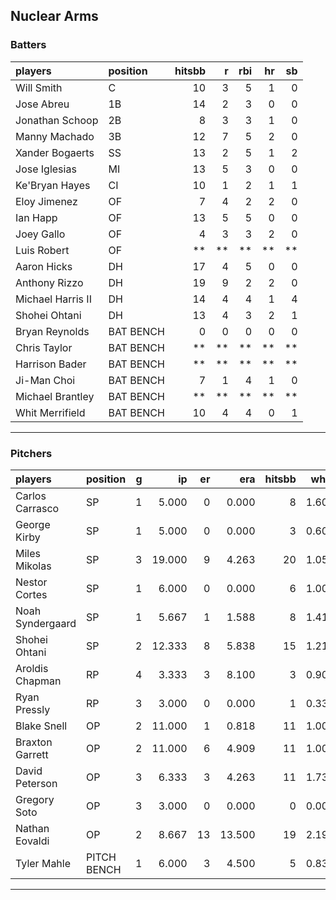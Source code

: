 ## Nuclear Arms

### Batters

 
|players           |position  | hitsbb|  r| rbi| hr| sb| 
|:-----------------|:---------|------:|--:|---:|--:|--:| 
|Will Smith        |C         |     10|  3|   5|  1|  0| 
|Jose Abreu        |1B        |     14|  2|   3|  0|  0| 
|Jonathan Schoop   |2B        |      8|  3|   3|  1|  0| 
|Manny Machado     |3B        |     12|  7|   5|  2|  0| 
|Xander Bogaerts   |SS        |     13|  2|   5|  1|  2| 
|Jose Iglesias     |MI        |     13|  5|   3|  0|  0| 
|Ke'Bryan Hayes    |CI        |     10|  1|   2|  1|  1| 
|Eloy Jimenez      |OF        |      7|  4|   2|  2|  0| 
|Ian Happ          |OF        |     13|  5|   5|  0|  0| 
|Joey Gallo        |OF        |      4|  3|   3|  2|  0| 
|Luis Robert       |OF        |     **| **|  **| **| **| 
|Aaron Hicks       |DH        |     17|  4|   5|  0|  0| 
|Anthony Rizzo     |DH        |     19|  9|   2|  2|  0| 
|Michael Harris II |DH        |     14|  4|   4|  1|  4| 
|Shohei Ohtani     |DH        |     13|  4|   3|  2|  1| 
|Bryan Reynolds    |BAT BENCH |      0|  0|   0|  0|  0| 
|Chris Taylor      |BAT BENCH |     **| **|  **| **| **| 
|Harrison Bader    |BAT BENCH |     **| **|  **| **| **| 
|Ji-Man Choi       |BAT BENCH |      7|  1|   4|  1|  0| 
|Michael Brantley  |BAT BENCH |     **| **|  **| **| **| 
|Whit Merrifield   |BAT BENCH |     10|  4|   4|  0|  1| 


* * *

### Pitchers

 
|players          |position    |  g|     ip| er|    era| hitsbb|  whip| so|  w| sv| 
|:----------------|:-----------|--:|------:|--:|------:|------:|-----:|--:|--:|--:| 
|Carlos Carrasco  |SP          |  1|  5.000|  0|  0.000|      8| 1.600|  1|  0|  0| 
|George Kirby     |SP          |  1|  5.000|  0|  0.000|      3| 0.600|  4|  0|  0| 
|Miles Mikolas    |SP          |  3| 19.000|  9|  4.263|     20| 1.053| 12|  2|  0| 
|Nestor Cortes    |SP          |  1|  6.000|  0|  0.000|      6| 1.000|  7|  1|  0| 
|Noah Syndergaard |SP          |  1|  5.667|  1|  1.588|      8| 1.412|  6|  0|  0| 
|Shohei Ohtani    |SP          |  2| 12.333|  8|  5.838|     15| 1.216| 22|  0|  0| 
|Aroldis Chapman  |RP          |  4|  3.333|  3|  8.100|      3| 0.900|  5|  0|  0| 
|Ryan Pressly     |RP          |  3|  3.000|  0|  0.000|      1| 0.333|  5|  0|  2| 
|Blake Snell      |OP          |  2| 11.000|  1|  0.818|     11| 1.000| 12|  2|  0| 
|Braxton Garrett  |OP          |  2| 11.000|  6|  4.909|     11| 1.000| 15|  1|  0| 
|David Peterson   |OP          |  3|  6.333|  3|  4.263|     11| 1.737| 10|  0|  0| 
|Gregory Soto     |OP          |  3|  3.000|  0|  0.000|      0| 0.000|  5|  0|  1| 
|Nathan Eovaldi   |OP          |  2|  8.667| 13| 13.500|     19| 2.192|  4|  0|  0| 
|Tyler Mahle      |PITCH BENCH |  1|  6.000|  3|  4.500|      5| 0.833|  5|  1|  0| 


* * *


